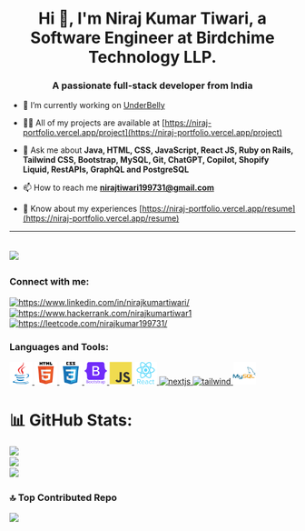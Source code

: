 <h1 align="center">Hi 👋, I'm Niraj Kumar Tiwari, a Software Engineer at Birdchime Technology LLP.</h1>
<h3 align="center">A passionate full-stack developer from India</h3>

- 🔭 I’m currently working on [UnderBelly](https://github.com/NirajKrTiwari/UBProject)

- 👨‍💻 All of my projects are available at [https://niraj-portfolio.vercel.app/project](https://niraj-portfolio.vercel.app/project)

- 💬 Ask me about **Java, HTML, CSS, JavaScript, React JS, Ruby on Rails, Tailwind CSS, Bootstrap, MySQL, Git, ChatGPT, Copilot, Shopify Liquid, RestAPIs, GraphQL and PostgreSQL**

- 📫 How to reach me **nirajtiwari199731@gmail.com**

- 📄 Know about my experiences [https://niraj-portfolio.vercel.app/resume](https://niraj-portfolio.vercel.app/resume)

---
[![](https://visitcount.itsvg.in/api?id=NirajKrTiwari&icon=0&color=0)](https://visitcount.itsvg.in)
---

<h3 align="left">Connect with me:</h3>
<p align="left">
<a href="https://linkedin.com/in/https://www.linkedin.com/in/nirajkumartiwari/" target="blank"><img align="center" src="https://raw.githubusercontent.com/rahuldkjain/github-profile-readme-generator/master/src/images/icons/Social/linked-in-alt.svg" alt="https://www.linkedin.com/in/nirajkumartiwari/" height="30" width="40" /></a>
<a href="https://www.hackerrank.com/https://www.hackerrank.com/nirajkumartiwar1" target="blank"><img align="center" src="https://raw.githubusercontent.com/rahuldkjain/github-profile-readme-generator/master/src/images/icons/Social/hackerrank.svg" alt="https://www.hackerrank.com/nirajkumartiwar1" height="30" width="40" /></a>
<a href="https://www.leetcode.com/https://leetcode.com/nirajkumar199731/" target="blank"><img align="center" src="https://raw.githubusercontent.com/rahuldkjain/github-profile-readme-generator/master/src/images/icons/Social/leet-code.svg" alt="https://leetcode.com/nirajkumar199731/" height="30" width="40" /></a>
</p>

<h3 align="left">Languages and Tools:</h3>
<p align="left"><a href="https://www.java.com" target="_blank" rel="noreferrer"> <img src="https://raw.githubusercontent.com/devicons/devicon/master/icons/java/java-original.svg" alt="java" width="40" height="40"/> </a> <a href="https://www.w3.org/html/" target="_blank" rel="noreferrer"> <img src="https://raw.githubusercontent.com/devicons/devicon/master/icons/html5/html5-original-wordmark.svg" alt="html5" width="40" height="40"/> </a>
  <a href="https://www.w3schools.com/css/" target="_blank" rel="noreferrer"> <img src="https://raw.githubusercontent.com/devicons/devicon/master/icons/css3/css3-original-wordmark.svg" alt="css3" width="40" height="40"/> </a>
  <a href="https://getbootstrap.com" target="_blank" rel="noreferrer"> <img src="https://raw.githubusercontent.com/devicons/devicon/master/icons/bootstrap/bootstrap-plain-wordmark.svg" alt="bootstrap" width="40" height="40"/> </a>    <a href="https://developer.mozilla.org/en-US/docs/Web/JavaScript" target="_blank" rel="noreferrer"> <img src="https://raw.githubusercontent.com/devicons/devicon/master/icons/javascript/javascript-original.svg" alt="javascript" width="40" height="40"/> </a>  <a href="https://reactjs.org/" target="_blank" rel="noreferrer"> <img src="https://raw.githubusercontent.com/devicons/devicon/master/icons/react/react-original-wordmark.svg" alt="react" width="40" height="40"/> </a> <a href="https://nextjs.org/" target="_blank" rel="noreferrer"> <img src="https://cdn.worldvectorlogo.com/logos/nextjs-2.svg" alt="nextjs" width="40" height="40"/> </a><a href="https://tailwindcss.com/" target="_blank" rel="noreferrer"> <img src="https://www.vectorlogo.zone/logos/tailwindcss/tailwindcss-icon.svg" alt="tailwind" width="40" height="40"/> </a><a href="https://www.mysql.com/" target="_blank" rel="noreferrer"> <img src="https://raw.githubusercontent.com/devicons/devicon/master/icons/mysql/mysql-original-wordmark.svg" alt="mysql" width="40" height="40"/> </a> </p>

# 📊 GitHub Stats:
![](https://github-readme-stats.vercel.app/api?username=NirajKrTiwari&theme=dark&hide_border=false&include_all_commits=false&count_private=false)<br/>
![](https://github-readme-streak-stats.herokuapp.com/?user=NirajKrTiwari&theme=dark&hide_border=false)<br/>
![](https://github-readme-stats.vercel.app/api/top-langs/?username=NirajKrTiwari&theme=dark&hide_border=false&include_all_commits=false&count_private=false&layout=compact)

### 🔝 Top Contributed Repo
![](https://github-contributor-stats.vercel.app/api?username=NirajKrTiwari&limit=5&theme=dark&combine_all_yearly_contributions=true)




